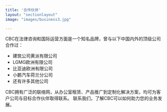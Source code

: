 ```yaml
---
title: '合作伙伴'
layout: "sectionlayout"
image: "images/business3.jpg"

---
```


CBC在法律咨询和国际运营方面是一个知名品牌，曾与以下中国内外的顶级公司合作过：

- 建筑公司黄派有限公司
- LGMG欧洲有限公司
- 比亚迪欧洲有限公司
- 小鹏汽车荷兰分公司
- 还有许多其他公司

CBC拥有广泛的联络网，从办公室租赁、产品推广到定制化解决方案，均可为客户公司与目标合作伙伴取得联系。
联系我们，了解CBC可以如何助力您的业务发展。


